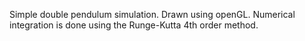 Simple double pendulum simulation. Drawn using openGL. Numerical integration is done using the Runge-Kutta 4th order method.

